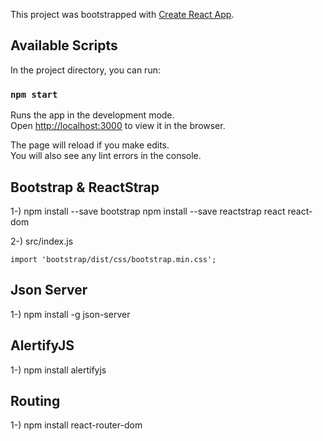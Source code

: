 This project was bootstrapped with [Create React App](https://github.com/facebook/create-react-app).

## Available Scripts

In the project directory, you can run:

### `npm start`

Runs the app in the development mode.<br />
Open [http://localhost:3000](http://localhost:3000) to view it in the browser.

The page will reload if you make edits.<br />
You will also see any lint errors in the console.

## Bootstrap & ReactStrap

1-)  npm install --save bootstrap
     npm install --save reactstrap react react-dom

2-) src/index.js  

    import 'bootstrap/dist/css/bootstrap.min.css'; 
    
## Json Server 

1-) npm install -g json-server 

## AlertifyJS

1-) npm install alertifyjs 

## Routing 

1-) npm install react-router-dom 
